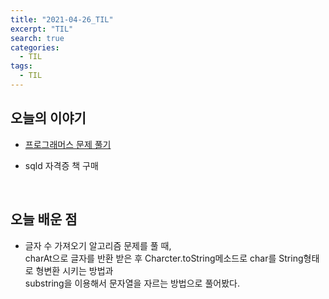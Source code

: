 ```yaml
---
title: "2021-04-26_TIL"
excerpt: "TIL"
search: true
categories: 
  - TIL
tags: 
  - TIL
---
```


## 오늘의 이야기

- [프로그래머스  문제 풀기](https://devboryung.github.io/algorism/Programmers-02/) <br>

- sqld 자격증 책 구매

<br>

## 오늘 배운 점

- 글자 수 가져오기 알고리즘 문제를 풀 때,<br>
charAt으로 글자를 반환 받은 후 Charcter.toString메소드로  char를 String형태로 형변환 시키는 방법과 <br>
substring을 이용해서 문자열을 자르는 방법으로 풀어봤다.<br>



<br><br>


